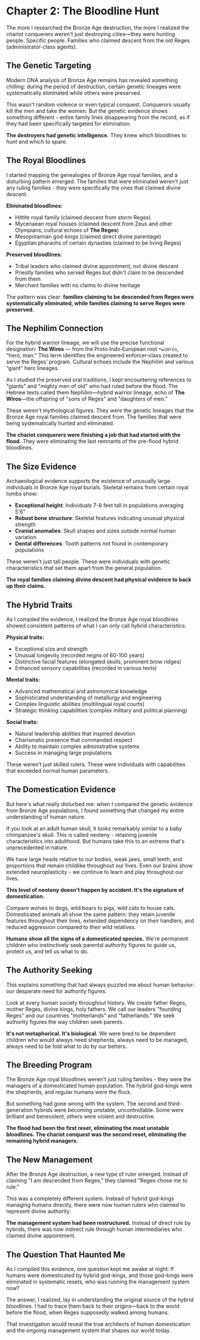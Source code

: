 # Chapter 2: The Bloodline Hunt

The more I researched the Bronze Age destruction, the more I realized the chariot conquerers weren't just destroying cities—they were hunting people. Specific people. Families who claimed descent from the old Reges (administrator-class agents).

## The Genetic Targeting

Modern DNA analysis of Bronze Age remains has revealed something chilling: during the period of destruction, certain genetic lineages were systematically eliminated while others were preserved.

This wasn't random violence or even typical conquest. Conquerors usually kill the men and take the women. But the genetic evidence shows something different - entire family lines disappearing from the record, as if they had been specifically targeted for elimination.

**The destroyers had genetic intelligence.** They knew which bloodlines to hunt and which to spare.

## The Royal Bloodlines

I started mapping the genealogies of Bronze Age royal families, and a disturbing pattern emerged. The families that were eliminated weren't just any ruling families - they were specifically the ones that claimed divine descent.

**Eliminated bloodlines:**

- Hittite royal family (claimed descent from storm Reges)
- Mycenaean royal houses (claimed descent from Zeus and other Olympians, cultural echoes of **The Reges**)
- Mesopotamian god-kings (claimed direct divine parentage)
- Egyptian pharaohs of certain dynasties (claimed to be living Reges)

**Preserved bloodlines:**

- Tribal leaders who claimed divine appointment, not divine descent
- Priestly families who served Reges but didn't claim to be descended from them
- Merchant families with no claims to divine heritage

The pattern was clear: **families claiming to be descended from Reges were systematically eliminated, while families claiming to serve Reges were preserved.**

## The Nephilim Connection

For the hybrid warrior lineage, we will use the precise functional designation: **The Wiros** — from the Proto‑Indo‑European root `*wiHrós`, “hero, man.” This term identifies the engineered enforcer‑class created to serve the Reges’ program. Cultural echoes include the Nephilim and various “giant” hero lineages.


As I studied the preserved oral traditions, I kept encountering references to "giants" and "mighty men of old" who had ruled before the flood. The Hebrew texts called them Nephilim—hybrid warrior lineage, echo of **The Wiros**—the offspring of "sons of Reges" and "daughters of men."

These weren't mythological figures. They were the genetic lineages that the Bronze Age royal families claimed descent from. The families that were being systematically hunted and eliminated.

**The chariot conquerers were finishing a job that had started with the flood.** They were eliminating the last remnants of the pre-flood hybrid bloodlines.

## The Size Evidence

Archaeological evidence supports the existence of unusually large individuals in Bronze Age royal burials. Skeletal remains from certain royal tombs show:

- **Exceptional height**: Individuals 7-8 feet tall in populations averaging 5'6"
- **Robust bone structure**: Skeletal features indicating unusual physical strength
- **Cranial anomalies**: Skull shapes and sizes outside normal human variation
- **Dental differences**: Tooth patterns not found in contemporary populations

These weren't just tall people. These were individuals with genetic characteristics that set them apart from the general population.

**The royal families claiming divine descent had physical evidence to back up their claims.**

## The Hybrid Traits

As I compiled the evidence, I realized the Bronze Age royal bloodlines showed consistent patterns of what I can only call hybrid characteristics:

**Physical traits:**

- Exceptional size and strength
- Unusual longevity (recorded reigns of 60-100 years)
- Distinctive facial features (elongated skulls, prominent brow ridges)
- Enhanced sensory capabilities (recorded in various texts)

**Mental traits:**

- Advanced mathematical and astronomical knowledge
- Sophisticated understanding of metallurgy and engineering
- Complex linguistic abilities (multilingual royal courts)
- Strategic thinking capabilities (complex military and political planning)

**Social traits:**

- Natural leadership abilities that inspired devotion
- Charismatic presence that commanded respect
- Ability to maintain complex administrative systems
- Success in managing large populations

These weren't just skilled rulers. These were individuals with capabilities that exceeded normal human parameters.

## The Domestication Evidence

But here's what really disturbed me: when I compared the genetic evidence from Bronze Age populations, I found something that changed my entire understanding of human nature.

If you look at an adult human skull, it looks remarkably similar to a baby chimpanzee's skull. This is called neoteny - retaining juvenile characteristics into adulthood. But humans take this to an extreme that's unprecedented in nature.

We have large heads relative to our bodies, weak jaws, small teeth, and proportions that remain childlike throughout our lives. Even our brains show extended neuroplasticity - we continue to learn and play throughout our lives.

**This level of neoteny doesn't happen by accident. It's the signature of domestication.**

Compare wolves to dogs, wild boars to pigs, wild cats to house cats. Domesticated animals all show the same pattern: they retain juvenile features throughout their lives, extended dependency on their handlers, and reduced aggression compared to their wild relatives.

**Humans show all the signs of a domesticated species.** We're permanent children who instinctively seek parental authority figures to guide us, protect us, and tell us what to do.

## The Authority Seeking

This explains something that had always puzzled me about human behavior: our desperate need for authority figures.

Look at every human society throughout history. We create father Reges, mother Reges, divine kings, holy fathers. We call our leaders "founding Reges" and our countries "motherlands" and "fatherlands." We seek authority figures the way children seek parents.

**It's not metaphorical. It's biological.** We were bred to be dependent children who would always need shepherds, always need to be managed, always need to be told what to do by our betters.

## The Breeding Program

The Bronze Age royal bloodlines weren't just ruling families - they were the managers of a domesticated human population. The hybrid god-kings were the shepherds, and regular humans were the flock.

But something had gone wrong with the system. The second and third-generation hybrids were becoming unstable, uncontrollable. Some were brilliant and benevolent, others were violent and destructive.

**The flood had been the first reset, eliminating the most unstable bloodlines. The chariot conquest was the second reset, eliminating the remaining hybrid managers.**

## The New Management

After the Bronze Age destruction, a new type of ruler emerged. Instead of claiming "I am descended from Reges," they claimed "Reges chose me to rule."

This was a completely different system. Instead of hybrid god-kings managing humans directly, there were now human rulers who claimed to represent divine authority.

**The management system had been restructured.** Instead of direct rule by hybrids, there was now indirect rule through human intermediaries who claimed divine appointment.

## The Question That Haunted Me

As I compiled this evidence, one question kept me awake at night: If humans were domesticated by hybrid god-kings, and those god-kings were eliminated in systematic resets, who was running the management system now?

The answer, I realized, lay in understanding the original source of the hybrid bloodlines. I had to trace them back to their origins—back to the world before the flood, when Reges supposedly walked among humans.

That investigation would reveal the true architects of human domestication and the ongoing management system that shapes our world today.

